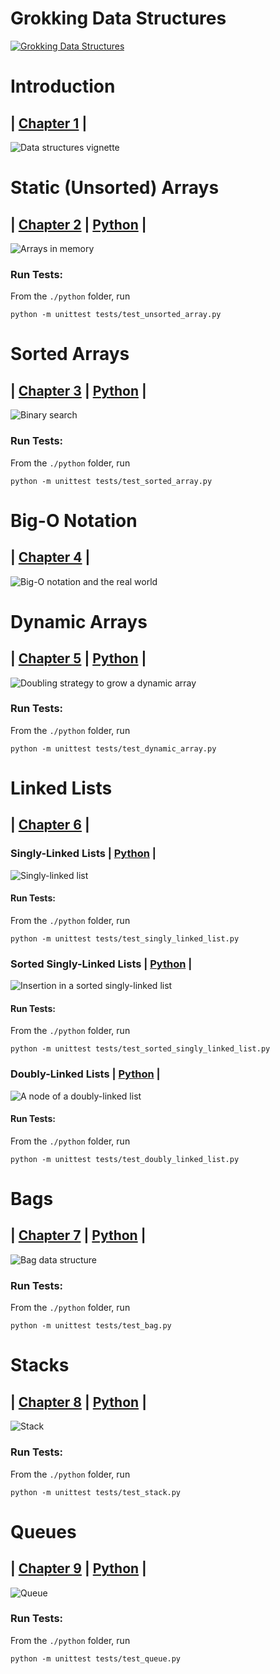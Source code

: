 # Grokking Data Structures

[![Grokking Data Structures](./readme/thumbs/LaRocca-MEAP-HI.png)](https://www.manning.com/books/grokking-data-structures)
# **Introduction**
## | [Chapter 1](https://livebook.manning.com/book/grokking-data-structures/chapter-1) |
![Data structures vignette](./readme/thumbs/CH01_UN01_La_Rocca3.md.jpg)

# **Static (Unsorted) Arrays**
## | [Chapter 2](https://livebook.manning.com/book/grokking-data-structures/chapter-2) | [Python](https://github.com/mlarocca/gda/blob/main/python/arrays/unsorted_array.py) |


![Arrays in memory](./readme/thumbs/CH02_UN06_La_Rocca3.md.jpg)

### Run Tests: 
From the `./python` folder, run
```console
python -m unittest tests/test_unsorted_array.py
```

# **Sorted Arrays**
## | [Chapter 3](https://livebook.manning.com/book/grokking-data-structures/chapter-3) | [Python](https://github.com/mlarocca/gda/blob/main/python/arrays/sorted_array.py) |

![Binary search](./readme/thumbs/CH03_UN08_La_Rocca3.md.jpg)

### Run Tests: 
From the `./python` folder, run
```console
python -m unittest tests/test_sorted_array.py
``` 

# **Big-O Notation**
## | [Chapter 4](https://livebook.manning.com/book/grokking-data-structures/chapter-4) |

![Big-O notation and the real world](./readme/thumbs/CH04_UN04_La_Rocca3.md.jpg)

# **Dynamic Arrays**
## | [Chapter 5](https://livebook.manning.com/book/grokking-data-structures/chapter-5) | [Python](https://github.com/mlarocca/gda/blob/main/python/arrays/dynamic_array.py) |

![Doubling strategy to grow a dynamic array](./readme/thumbs/CH05_UN05_La_Rocca3.md.jpg)

### Run Tests: 
From the `./python` folder, run
```console
python -m unittest tests/test_dynamic_array.py
```

# **Linked Lists**
## | [Chapter 6](https://livebook.manning.com/book/grokking-data-structures/chapter-6) |

### Singly-Linked Lists | [Python](https://github.com/mlarocca/gda/blob/main/python/linked_lists/singly_linked_list.py) |

![Singly-linked list](./readme/thumbs/CH06_UN04_La_Rocca3.md.jpg)

#### Run Tests: 
From the `./python` folder, run
```console
python -m unittest tests/test_singly_linked_list.py
```

### Sorted Singly-Linked Lists | [Python](https://github.com/mlarocca/gda/blob/main/python/linked_lists/sorted_singly_linked_list.py) |

![Insertion in a sorted singly-linked list](./readme/thumbs/CH06_UN11_La_Rocca3.md.jpg)

#### Run Tests: 
From the `./python` folder, run
```console
python -m unittest tests/test_sorted_singly_linked_list.py
```

### Doubly-Linked Lists | [Python](https://github.com/mlarocca/gda/blob/main/python/linked_lists/doubly_linked_list.py) |

![A node of a doubly-linked list](./readme/thumbs/CH06_UN12_La_Rocca3.md.jpg)

#### Run Tests: 
From the `./python` folder, run
```console
python -m unittest tests/test_doubly_linked_list.py
```

# **Bags**
## | [Chapter 7](https://livebook.manning.com/book/grokking-data-structures/chapter-7) | [Python](https://github.com/mlarocca/gda/blob/main/python/bags/bag.py) |

![Bag data structure](./readme/thumbs/CH07_UN07_La_Rocca3.md.jpg)

### Run Tests: 
From the `./python` folder, run
```console
python -m unittest tests/test_bag.py
```

# **Stacks**
## | [Chapter 8](https://livebook.manning.com/book/grokking-data-structures/chapter-8) | [Python](https://github.com/mlarocca/gda/blob/main/python/stacks/stack.py) |

![Stack](./readme/thumbs/CH08_UN03_La_Rocca3.md.jpg)

### Run Tests: 
From the `./python` folder, run
```console
python -m unittest tests/test_stack.py
```

# **Queues**
## | [Chapter 9](https://livebook.manning.com/book/grokking-data-structures/chapter-9) | [Python](https://github.com/mlarocca/gda/blob/main/python/queues/queue.py) |

![Queue](./readme/thumbs/CH09_UN04_La_Rocca3.md.jpg)

### Run Tests: 
From the `./python` folder, run
```console
python -m unittest tests/test_queue.py
```